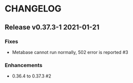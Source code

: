 # CHANGELOG

## Release v0.37.3-1  2021-01-21

### Fixes
- Metabase cannot run normally, 502 error is reported #3

### Enhancements
- 0.36.4 to 0.37.3 #2
